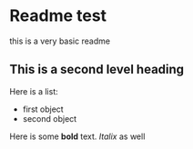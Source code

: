 # Readme test
this is a very basic readme

## This is a second level heading

Here is a list:
* first object
* second object

Here is some **bold** text. *Italix* as well
